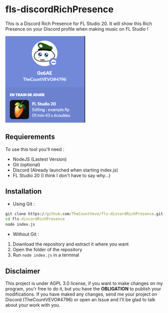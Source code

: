 # fls-discordRichPresence
This is a Discord Rich Presence for FL Studio 20. It will show this Rich Presence on your Discord profile when making music on FL Studio !

![example](assets/images/example.png)

## Requierements
To use this tool you'll need :
  - NodeJS (Lastest Version)
  - Git (optional)
  - Discord (Already launched when starting index.js)
  - FL Studio 20 (I think I don't have to say why...)

## Installation

- Using Git :

```bat
git clone https://github.com/TheCountVevo/fls-discordRichPresence.git
cd fls-discordRichPresence
node index.js
```

- Without Git :
1) Download the repository and extract it where you want
2) Open the folder of the repository
3) Run `node index.js` in a terminal

## Disclaimer

This project is under AGPL 3.0 license, if you want to make changes on my program, you'r free to do it, but you have the **OBLIGATION** to publish your modifications. If you have maked any changes, send me your project on Discord (TheCountVEVO#4796) or open an Issue and I'll be glad to talk about your work with you.

